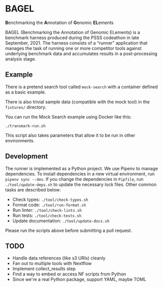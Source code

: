 # BAGEL

**B**enchmarking the **A**nnotation of **G**enomic **EL**ements

BAGEL (Benchmarking the Annotation of Genomic ELements) is a benchmark harness
produced during the PSSS codeathon in late September, 2021. The harness consists
of a “runner” application that manages the task of running one or more
competitor tools against underlying benchmark data and accumulates results in a
post-processing analysis stage.

## Example

There is a pretend search tool called `mock-search` with a container defined as
a basic example.

There is also trivial sample data (compatible with the mock tool) in the
`fixtures/` directory.

You can run the Mock Search example using Docker like this:

```
./transmark-run.sh
```

This script also takes parameters that allow it to be run in other environments.


## Development

The runner is implemented as a Python project. We use Pipenv to manage
dependencies. To install dependencies in a new virtual environment, run `pipenv
sync --dev`. If you change the dependencies in `Pipfile`, run
`./tool/update-deps.sh` to update the necessary lock files. Other common tasks
are described below:

  * Check types: `./tool/check-types.sh`
  * Format code: `./tool/run-format.sh`
  * Run linter: `./tool/check-lints.sh`
  * Run tests: `./tool/check-tests.sh`
  * Update documentation: `./tool/update-docs.sh`

Please run the scripts above before submitting a pull request.

## TODO

  * Handle data references (like s3 URIs) cleanly
  * Fan out to multiple tools with Nextflow
  * Implement collect_results step
  * Find a way to embed or access NF scripts from Python
  * Since we're a real Python package, support YAML, maybe TOML
